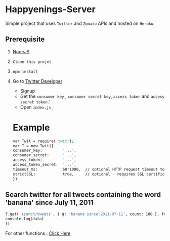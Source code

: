 # Happyenings-Server

Simple project that uses `Twitter` and `Zomato` APIs and hosted on `Heroku`.

## Prerequisite

1. [NodeJS](https://nodejs.org/)
2. `Clone this projet`
3. `npm install`
4. Go to  [Twitter Developer](https://developer.twitter.com/)
   - Signup
   - Get the `consumer key` , `consumer secret key`, `access token` and `access secret token`.'
   - Open `index.js` ,
   
   # Example
 
   ```sh
   var Twit = require('twit');
   var T = new Twit({
   consumer_key:         '...',
   consumer_secret:      '...',
   access_token:         '...',
   access_token_secret:  '...',
   timeout_ms:           60*1000,  // optional HTTP request timeout to apply to all requests.
   strictSSL:            true,     // optional - requires SSL certificates to be valid.
   })
    ```
  
  ## Search twitter for all tweets containing the word 'banana' since July 11, 2011
  
   ```sh
   T.get('search/tweets', { q: 'banana since:2011-07-11', count: 100 }, function(err, data, response) {
   console.log(data)
   })
   ```
   
   For other functions : [Click Here](https://www.npmjs.com/package/twit)
   



